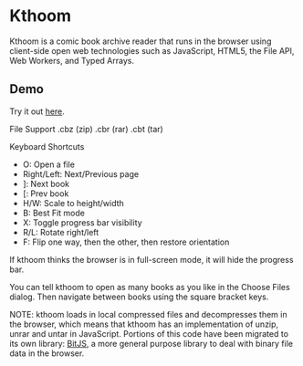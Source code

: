 # Kthoom

Kthoom is a comic book archive reader that runs in the browser using client-side open web technologies such as JavaScript, HTML5, the File API, Web Workers, and Typed Arrays.

## Demo
Try it out [here](https://codedread.github.io/kthoom/index.html).

File Support
.cbz (zip)
.cbr (rar)
.cbt (tar)

Keyboard Shortcuts
  * O: Open a file
  * Right/Left: Next/Previous page
  * ]: Next book
  * [: Prev book
  * H/W: Scale to height/width
  * B: Best Fit mode
  * X: Toggle progress bar visibility
  * R/L: Rotate right/left
  * F: Flip one way, then the other, then restore orientation

If kthoom thinks the browser is in full-screen mode, it will hide the progress bar.

You can tell kthoom to open as many books as you like in the Choose Files dialog. Then navigate between books using the square bracket keys.

NOTE: kthoom loads in local compressed files and decompresses them in the browser, which means that kthoom has an implementation of unzip, unrar and untar in JavaScript. Portions of this code have been migrated to its own library: [BitJS](https://github.com/codedread/bitjs), a more general purpose library to deal with binary file data in the browser.

